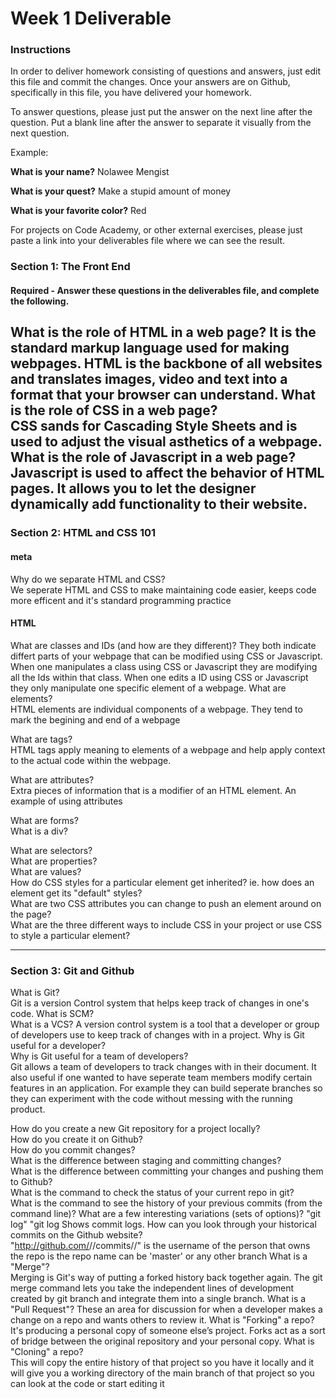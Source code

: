 # Week 1 Deliverable  

### Instructions  

In order to deliver homework consisting of questions and answers, just edit this file and commit the changes.  Once your answers are on Github, specifically in this file, you have delivered your homework.  
  
To answer questions, please just put the answer on the next line after the question.  Put a blank line after the answer to separate it visually from the next question.  

Example:  

**What is your name?**
Nolawee Mengist

**What is your quest?**
Make a stupid amount of money

**What is your favorite color?**
Red 

For projects on Code Academy, or other external exercises, please just paste a link into your deliverables file where we can see the result.  

### Section 1: The Front End
#### Required - Answer these questions in the deliverables file, and complete the following. 
What is the role of HTML in a web page? 
It is the standard markup language used for making webpages. HTML is the backbone of all websites and translates images, video and text into a format that your browser can understand. 
What is the role of CSS in a web page?  
CSS sands for Cascading Style Sheets and is used to adjust the visual asthetics of a webpage.
What is the role of Javascript in a web page?  
Javascript is used to affect the behavior of HTML pages. It allows you to let the designer dynamically add functionality to their website.
---

### Section 2: HTML and CSS 101

#### meta
Why do we separate HTML and CSS?  
We seperate HTML and CSS to make maintaining code easier, keeps code more efficent and it's standard programming practice
#### HTML
What are classes and IDs (and how are they different)?
They both indicate differt parts of your webpage that can be modified using CSS or Javascript. When one manipulates a class using CSS or Javascript they are modifying all the Ids within that class. When one edits a ID using CSS or Javascript they only manipulate one specific element of a webpage. 
What are elements?  
HTML elements are individual components of a webpage. They tend to mark the begining and end of a webpage 

What are tags?  
HTML tags apply meaning to elements of a webpage and help apply context to the actual code within the webpage. 

What are attributes?  
Extra pieces of information that is a modifier of an HTML element. An example of using attributes 

What are forms?  
What is a div?  

What are selectors?  
What are properties?  
What are values?  
How do CSS styles for a particular element get inherited? ie. how does an element get its "default" styles?  
What are two CSS attributes you can change to push an element around on the page?  
What are the three different ways to include CSS in your project or use CSS to style a particular element?  

---
### Section 3: Git and Github  
What is Git?  
Git is a version Control system that helps keep track of changes in one's code.
What is SCM?  
What is a VCS? 
A version control system is a tool that a developer or group of developers use to keep track of changes with in a project.
Why is Git useful for a developer?  
Why is Git useful for a team of developers?  
Git allows a team of developers to track changes with in their document. It also useful if one wanted to have seperate team members modify certain features in an application. For example they can build seperate branches so they can experiment with the code without messing with the running product. 

How do you create a new Git repository for a project locally?  
How do you create it on Github?  
How do you commit changes?  
What is the difference between staging and committing changes?  
What is the difference between committing your changes and pushing them to Github?  
What is the command to check the status of your current repo in git?  
What is the command to see the history of your previous commits (from the command line)?  What are a few interesting variations (sets of options)? 
"git log"
"git log Shows commit logs.
How can you look through your historical commits on the Github website?  
"http://github.com/<username>/<project>/commits/<branch>/"
<username> is the username of the person that owns the repo
<project> is the repo name
<branch> can be 'master' or any other branch
What is a "Merge"?  
Merging is Git's way of putting a forked history back together again. The git merge command lets you take the independent lines of development created by git branch and integrate them into a single branch.
What is a "Pull Request"?
These an area for discussion for when a developer makes a change on a repo and wants others to review it. 
What is "Forking" a repo? 
It's producing a personal copy of someone else’s project. Forks act as a sort of bridge between the original repository and your personal copy. 
What is "Cloning" a repo?  
This will copy the entire history of that project so you have it locally and it will give you a working directory of the main branch of that project so you can look at the code or start editing it
